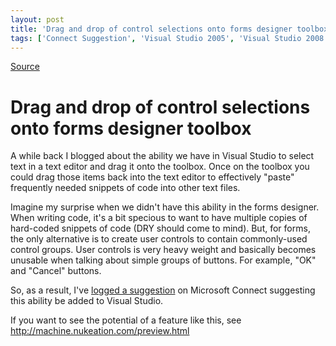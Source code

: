 ```yaml
---
layout: post
title: 'Drag and drop of control selections onto forms designer toolbox'
tags: ['Connect Suggestion', 'Visual Studio 2005', 'Visual Studio 2008', 'Visual Studio vNext', 'msmvps', 'August 2008']
---
```

[Source](http://blogs.msmvps.com/peterritchie/2008/08/21/drag-and-drop-of-control-selections-onto-forms-designer-toolbox/ "Permalink to Drag and drop of control selections onto forms designer toolbox")

# Drag and drop of control selections onto forms designer toolbox

A while back I blogged about the ability we have in Visual Studio to select text in a text editor and drag it onto the toolbox. Once on the toolbox you could drag those items back into the text editor to effectively "paste" frequently needed snippets of code into other text files.

Imagine my surprise when we didn't have this ability in the forms designer. When writing code, it's a bit specious to want to have multiple copies of hard-coded snippets of code (DRY should come to mind). But, for forms, the only alternative is to create user controls to contain commonly-used control groups. User controls is very heavy weight and basically becomes unusable when talking about simple groups of buttons. For example, "OK" and "Cancel" buttons.

So, as a result, I've [logged a suggestion][1] on Microsoft Connect suggesting this ability be added to Visual Studio.

If you want to see the potential of a feature like this, see <http://machine.nukeation.com/preview.html>

[1]: https://connect.microsoft.com/VisualStudio/feedback/ViewFeedback.aspx?FeedbackID=362827


